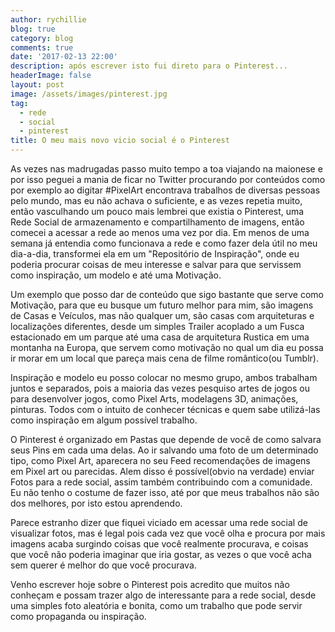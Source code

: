 ```yaml
---
author: rychillie
blog: true
category: blog
comments: true
date: '2017-02-13 22:00'
description: após escrever isto fui direto para o Pinterest...
headerImage: false
layout: post
image: /assets/images/pinterest.jpg
tag:
  - rede
  - social
  - pinterest
title: O meu mais novo vicio social é o Pinterest
---
```


As vezes nas madrugadas passo muito tempo a toa viajando na maionese e por isso peguei a mania de ficar no Twitter procurando por conteúdos como por exemplo ao digitar #PixelArt encontrava trabalhos de diversas pessoas pelo mundo, mas eu não achava o suficiente, e as vezes repetia muito, então vasculhando um pouco mais lembrei que existia o Pinterest, uma Rede Social de armazenamento e compartilhamento de imagens, então comecei a acessar a rede ao menos uma vez por dia. Em menos de uma semana já entendia como funcionava a rede e como fazer dela útil no meu dia-a-dia, transformei ela em um "Repositório de Inspiração", onde eu poderia procurar coisas de meu interesse e salvar para que servissem como inspiração, um modelo e até uma Motivação.

Um exemplo que posso dar de conteúdo que sigo bastante que serve como Motivação, para que eu busque um futuro melhor para mim, são imagens de Casas e Veículos, mas não qualquer um, são casas com arquiteturas e localizações diferentes, desde um simples Trailer acoplado a um Fusca estacionado em um parque até uma casa de arquitetura Rustica em uma montanha na Europa, que servem como motivação no qual um dia eu possa ir morar em um local que pareça mais cena de filme romântico(ou Tumblr).

Inspiração e modelo eu posso colocar no mesmo grupo, ambos trabalham juntos e separados, pois a maioria das vezes pesquiso artes de jogos ou para desenvolver jogos, como Pixel Arts, modelagens 3D, animações, pinturas. Todos com o intuito de conhecer técnicas e quem sabe utilizá-las como inspiração em algum possível trabalho.

O Pinterest é organizado em Pastas que depende de você de como salvara seus Pins em cada uma delas. Ao ir salvando uma foto de um determinado tipo, como Pixel Art, aparecera no seu Feed recomendações de imagens em Pixel art ou parecidas. Alem disso é possível(obvio na verdade) enviar Fotos para a rede social, assim também contribuindo com a comunidade. Eu não tenho o costume de fazer isso, até por que meus trabalhos não são dos melhores, por isto estou aprendendo.

Parece estranho dizer que fiquei viciado em acessar uma rede social de visualizar fotos, mas é legal pois cada vez que você olha e procura por mais imagens acaba surgindo coisas que você realmente procurava, e coisas que você não poderia imaginar que iria gostar, as vezes o que você acha sem querer é melhor do que você procurava.

Venho escrever hoje sobre o Pinterest pois acredito que muitos não conheçam e possam trazer algo de interessante para a rede social, desde uma simples foto aleatória e bonita, como um trabalho que pode servir como propaganda ou inspiração.

